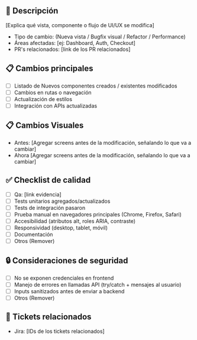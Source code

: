 ## 🎨 Descripción
[Explica qué vista, componente o flujo de UI/UX se modifica]

- Tipo de cambio: (Nueva vista / Bugfix visual / Refactor / Performance)
- Áreas afectadas: [ej: Dashboard, Auth, Checkout]
- PR's relacionados: [link de los PR relacionados]

## 📋 Cambios principales
- [ ] Listado de Nuevos componentes creados / existentes modificados
- [ ] Cambios en rutas o navegación
- [ ] Actualización de estilos 
- [ ] Integración con APIs actualizadas

## 📋 Cambios Visuales
- Antes:
   [Agregar screens antes de la modificación, señalando lo que va a cambiar]
- Ahora
   [Agregar screens antes de la modificación, señalando lo que va a cambiar]

## ✅ Checklist de calidad
- [ ] Qa: [link evidencia]
- [ ] Tests unitarios agregados/actualizados
- [ ] Tests de integración pasaron
- [ ] Prueba manual en navegadores principales (Chrome, Firefox, Safari)
- [ ] Accesibilidad (atributos alt, roles ARIA, contraste)
- [ ] Responsividad (desktop, tablet, móvil)
- [ ] Documentación
- [ ] Otros (Remover)
   
## 🔒 Consideraciones de seguridad
- [ ] No se exponen credenciales en frontend
- [ ] Manejo de errores en llamadas API (try/catch + mensajes al usuario)
- [ ] Inputs sanitizados antes de enviar a backend
- [ ] Otros (Remover)

## 📎 Tickets relacionados
- Jira: [IDs de los tickets relacionados]
